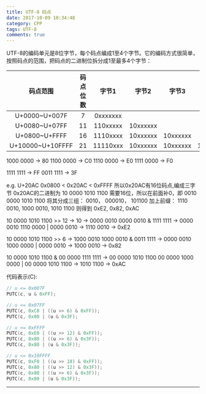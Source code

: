 ```yaml
---
title: UTF-8 码点
date: 2017-10-09 10:34:48
category: CPP
tags: UTF-8
comments: true
---
```


UTF-8的编码单元是8位字节，每个码点编成1至4个字节。它的编码方式很简单，按照码点的范围，把码点的二进制位拆分成1至最多4个字节：
<!--more-->

 | 码点范围    | 码点位数    |  字节1  |字节2|字节3|字节4|
 |:-----------:|:--:         |:--:     |:--: |:--: |:--: |
 |U+0000~U+007F|7            |0xxxxxxx |     |     |     |
 |U+0080~U+07FF|11           |110xxxxx |10xxxxxx|    |    |
 |U+0800~U+FFFF|16           |1110xxxx |10xxxxxx|10xxxxxx| |
 |U+10000~U+10FFFF| 21       |11110xxx |10xxxxxx|10xxxxxx|10xxxxxx|
 
 1000 0000 -> 80
 1100 0000 -> C0
 1110 0000 -> E0
 1111 0000 -> F0
 
 1111 1111 -> FF
 0011 1111 -> 3F
 
 e.g. U+20AC 0x0800 < 0x20AC < 0xFFFF
 所以0x20AC有16位码点,编成三字节
 0x20AC的二进制为 10 0000 1010 1100 需要16位，所以在前面补0，即
 0010 0000 1010 1100
 将其分成三组：
 0010， 000010， 101100
 加上前缀：
 1110 0010, 1000 0010, 1010 1100
 则得到 0xE2, 0x82, 0xAC
 
 10 0000 1010 1100 >> 12 -> 10 -> 0000 0010
 0000 0010 & 1111 1111 -> 0000 0010
 1110 0000 | 0000 0010 -> 1110 0010 -> 0xE2
 
 10 0000 1010 1100 >> 6 -> 1000 0010
 1000 0010 & 0011 1111 -> 0000 0010
 1000 0000 | 0000 0010 -> 1000 0010 -> 0x82
 
 10 0000 1010 1100 & 00 0000 1111 1111 -> 00 0000 1010 1100
 00 0000 1000 0000 | 00 0000 1010 1100 -> 1010 1100 -> 0xAC

 代码表示(C):

``` c
// u <= 0x007F
PUTC(c, u & 0xFF);

// u <= 0x07FF
PUTC(c, 0xC0 | ((u >> 6) & 0xFF));
PUTC(c, 0x80 | (u & 0x3F);

// u <= 0xFFFF
PUTC(c, 0xE0 | ((u >> 12) & 0xFF));
PUTC(c, 0x80 | ((u >> 6) & 0x3F));
PUTC(c, 0x80 | (u & 0x3F));

// u <= 0x10FFFF
PUTC(c, 0xF0 | ((u >> 18) & 0xFF));
PUTC(c, 0x80 | ((u >> 12) & 0x3F));
PUTC(c, 0x80 | ((u >> 6) & 0x3F));
PUTC(c, 0x80 | (u & 0x3F));
```

---